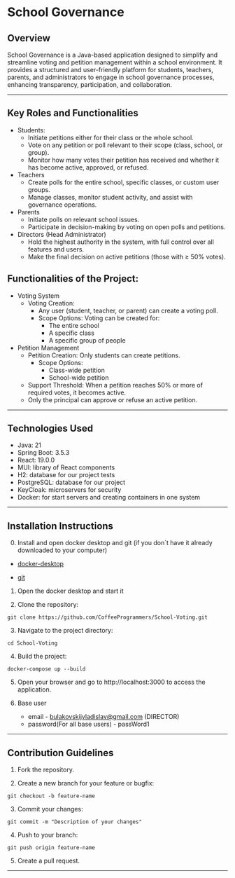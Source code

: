 # School Governance

## Overview

School Governance is a Java-based application designed to simplify and streamline voting and petition management within a school environment. It provides a structured and user-friendly platform for students, teachers, parents, and administrators to engage in school governance processes, enhancing transparency, participation, and collaboration.

---

## Key Roles and Functionalities

- Students:
  - Initiate petitions either for their class or the whole school.
  - Vote on any petition or poll relevant to their scope (class, school, or group).
  - Monitor how many votes their petition has received and whether it has become active, approved, or refused.
- Teachers
  - Create polls for the entire school, specific classes, or custom user groups.
  - Manage classes, monitor student activity, and assist with governance operations.
- Parents
  - Initiate polls on relevant school issues.
  - Participate in decision-making by voting on open polls and petitions.
- Directors (Head Administrator)
  - Hold the highest authority in the system, with full control over all features and users.
  - Make the final decision on active petitions (those with ≥ 50% votes).

## Functionalities of the Project:

- Voting System
  - Voting Creation: 
    - Any user (student, teacher, or parent) can create a voting poll.
    - Scope Options: Voting can be created for:
      - The entire school
      - A specific class
      - A specific group of people
- Petition Management
  - Petition Creation: Only students can create petitions.
    - Scope Options:
      - Class-wide petition
      - School-wide petition
  - Support Threshold: When a petition reaches 50% or more of required votes, it becomes active.
  - Only the principal can approve or refuse an active petition.

---
## Technologies Used

- Java: 21
- Spring Boot: 3.5.3
- React: 19.0.0
- MUI: library of React components
- H2: database for our project tests
- PostgreSQL: database for our project
- KeyCloak: microservers for security
- Docker: for start servers and creating containers in one system

---
## Installation Instructions
0. Install and open docker desktop and git (if you don`t have it already downloaded to your computer)

- [docker-desktop](https://www.docker.com/products/docker-desktop/)

- [git](https://git-scm.com/downloads)

1. Open the docker desktop and start it


2. Clone the repository:
```
git clone https://github.com/CoffeeProgrammers/School-Voting.git
```
3. Navigate to the project directory:
```
cd School-Voting
```
4. Build the project:
```
docker-compose up --build            
```

5. Open your browser and go to http://localhost:3000 to access the application.


6. Base user
    - email - bulakovskijvladislav@gmail.com (DIRECTOR)
    - password(For all base users) - passWord1
---

## Contribution Guidelines

1. Fork the repository.

2. Create a new branch for your feature or bugfix:
```
git checkout -b feature-name
```
3. Commit your changes:
```
git commit -m "Description of your changes"
```
4. Push to your branch:
```
git push origin feature-name
```
5. Create a pull request.

---

